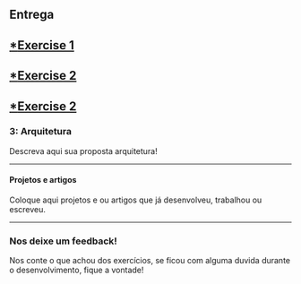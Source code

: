 ## Entrega

## [***Exercise 1**](https://github.com/Autobele/se-dls) 
## [***Exercise 2**](https://github.com/Autobele/se-exercise--02) 
## [***Exercise 2**](https://github.com/Autobele/se-exercise--03) 

### 3: Arquitetura

Descreva aqui sua proposta arquitetura!

---

#### Projetos e artigos

Coloque aqui projetos e ou artigos que já desenvolveu, trabalhou ou escreveu.

---

### Nos deixe um feedback!

Nos conte o que achou dos exercícios, se ficou com alguma duvida durante o desenvolvimento, fique a vontade!
